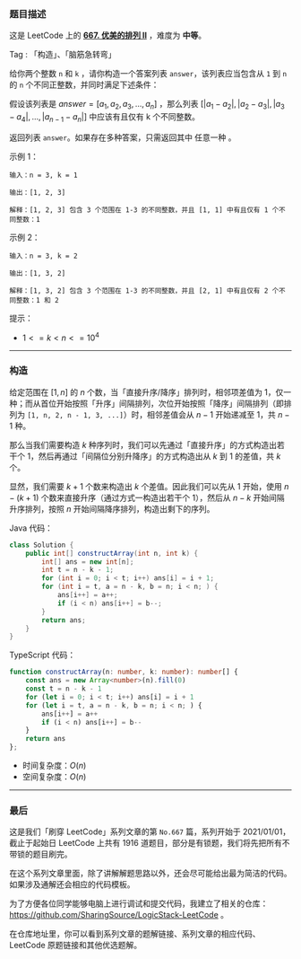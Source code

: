 ### 题目描述

这是 LeetCode 上的 **[667. 优美的排列 II](https://leetcode.cn/problems/beautiful-arrangement-ii/solution/by-ac_oier-lyns/)** ，难度为 **中等**。

Tag : 「构造」、「脑筋急转弯」



给你两个整数 `n` 和 `k` ，请你构造一个答案列表 `answer`，该列表应当包含从 `1` 到 `n` 的 `n` 个不同正整数，并同时满足下述条件：

假设该列表是 $answer = [a_1, a_2, a_3, ... , a_n]$ ，那么列表 $[|a_1 - a_2|, |a_2 - a_3|, |a_3 - a_4|, ... , |a_{n-1} - a_n|]$ 中应该有且仅有 k 个不同整数。

返回列表 `answer`。如果存在多种答案，只需返回其中 任意一种 。

示例 1：
```
输入：n = 3, k = 1

输出：[1, 2, 3]

解释：[1, 2, 3] 包含 3 个范围在 1-3 的不同整数，并且 [1, 1] 中有且仅有 1 个不同整数：1
```
示例 2：
```
输入：n = 3, k = 2

输出：[1, 3, 2]

解释：[1, 3, 2] 包含 3 个范围在 1-3 的不同整数，并且 [2, 1] 中有且仅有 2 个不同整数：1 和 2
```

提示：
* $1 <= k < n <= 10^4$

---

### 构造

给定范围在 $[1, n]$ 的 $n$ 个数，当「直接升序/降序」排列时，相邻项差值为 $1$，仅一种；而从首位开始按照「升序」间隔排列，次位开始按照「降序」间隔排列（即排列为 `[1, n, 2, n - 1, 3, ...]`）时，相邻差值会从 $n - 1$ 开始递减至 $1$，共 $n - 1$ 种。

那么当我们需要构造 $k$ 种序列时，我们可以先通过「直接升序」的方式构造出若干个 $1$，然后再通过「间隔位分别升降序」的方式构造出从 $k$ 到 $1$ 的差值，共 $k$ 个。

显然，我们需要 $k + 1$ 个数来构造出 $k$ 个差值。因此我们可以先从 $1$ 开始，使用 $n - (k + 1)$ 个数来直接升序（通过方式一构造出若干个 $1$），然后从 $n - k$ 开始间隔升序排列，按照 $n$ 开始间隔降序排列，构造出剩下的序列。

Java 代码：
```Java
class Solution {
    public int[] constructArray(int n, int k) {
        int[] ans = new int[n];
        int t = n - k - 1;
        for (int i = 0; i < t; i++) ans[i] = i + 1;
        for (int i = t, a = n - k, b = n; i < n; ) {
            ans[i++] = a++;
            if (i < n) ans[i++] = b--;
        }
        return ans;
    }
}
```
TypeScript 代码：
```TypeScript
function constructArray(n: number, k: number): number[] {
    const ans = new Array<number>(n).fill(0)
    const t = n - k - 1
    for (let i = 0; i < t; i++) ans[i] = i + 1
    for (let i = t, a = n - k, b = n; i < n; ) {
        ans[i++] = a++
        if (i < n) ans[i++] = b--
    }
    return ans
};
```
* 时间复杂度：$O(n)$
* 空间复杂度：$O(n)$

---

### 最后

这是我们「刷穿 LeetCode」系列文章的第 `No.667` 篇，系列开始于 2021/01/01，截止于起始日 LeetCode 上共有 1916 道题目，部分是有锁题，我们将先把所有不带锁的题目刷完。

在这个系列文章里面，除了讲解解题思路以外，还会尽可能给出最为简洁的代码。如果涉及通解还会相应的代码模板。

为了方便各位同学能够电脑上进行调试和提交代码，我建立了相关的仓库：https://github.com/SharingSource/LogicStack-LeetCode 。

在仓库地址里，你可以看到系列文章的题解链接、系列文章的相应代码、LeetCode 原题链接和其他优选题解。

